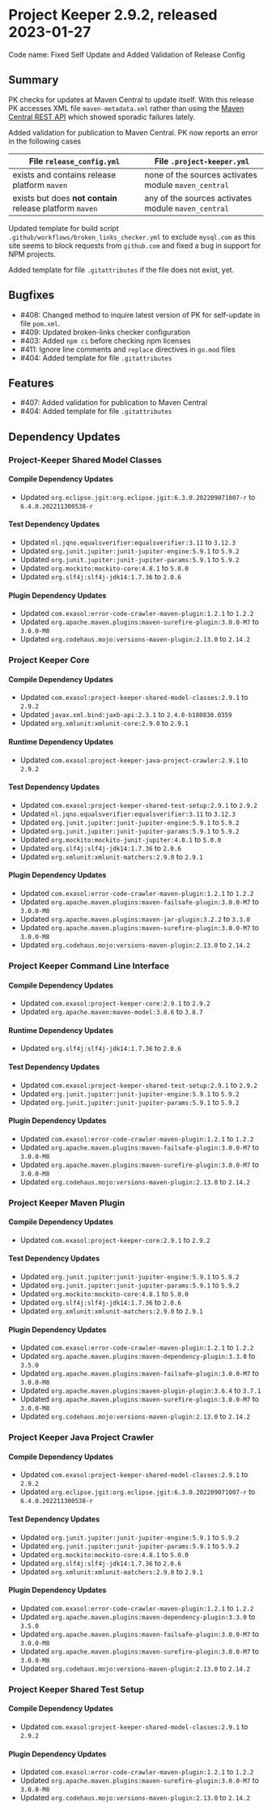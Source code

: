 # Project Keeper 2.9.2, released 2023-01-27

Code name: Fixed Self Update and Added Validation of Release Config

## Summary

PK checks for updates at Maven Central to update itself. With this release PK accesses XML file `maven-metadata.xml` rather than using the [Maven Central REST API](https://central.sonatype.org/search/rest-api-guide/) which showed sporadic failures lately.

Added validation for publication to Maven Central. PK now reports an error in the following cases

| File `release_config.yml`                                | File `.project-keeper.yml`                           |
|----------------------------------------------------------|------------------------------------------------------|
| exists and contains release platform `maven`             | none of the sources activates module `maven_central` |
| exists but does **not contain** release platform `maven` | any of the sources activates module `maven_central`  |

Updated template for build script `.github/workflows/broken_links_checker.yml` to exclude `mysql.com` as this site seems to block requests from `github.com` and fixed a bug in support for NPM projects.

Added template for file `.gitattributes` if the file does not exist, yet.

## Bugfixes

* #408: Changed method to inquire latest version of PK for self-update in file `pom.xml`.
* #409: Updated broken-links checker configuration
* #403: Added `npm ci` before checking npm licenses
* #411: Ignore line comments and `replace` directives in `go.mod` files
* #404: Added template for file `.gitattributes`

## Features

* #407: Added validation for publication to Maven Central
* #404: Added template for file `.gitattributes`

## Dependency Updates

### Project-Keeper Shared Model Classes

#### Compile Dependency Updates

* Updated `org.eclipse.jgit:org.eclipse.jgit:6.3.0.202209071007-r` to `6.4.0.202211300538-r`

#### Test Dependency Updates

* Updated `nl.jqno.equalsverifier:equalsverifier:3.11` to `3.12.3`
* Updated `org.junit.jupiter:junit-jupiter-engine:5.9.1` to `5.9.2`
* Updated `org.junit.jupiter:junit-jupiter-params:5.9.1` to `5.9.2`
* Updated `org.mockito:mockito-core:4.8.1` to `5.0.0`
* Updated `org.slf4j:slf4j-jdk14:1.7.36` to `2.0.6`

#### Plugin Dependency Updates

* Updated `com.exasol:error-code-crawler-maven-plugin:1.2.1` to `1.2.2`
* Updated `org.apache.maven.plugins:maven-surefire-plugin:3.0.0-M7` to `3.0.0-M8`
* Updated `org.codehaus.mojo:versions-maven-plugin:2.13.0` to `2.14.2`

### Project Keeper Core

#### Compile Dependency Updates

* Updated `com.exasol:project-keeper-shared-model-classes:2.9.1` to `2.9.2`
* Updated `javax.xml.bind:jaxb-api:2.3.1` to `2.4.0-b180830.0359`
* Updated `org.xmlunit:xmlunit-core:2.9.0` to `2.9.1`

#### Runtime Dependency Updates

* Updated `com.exasol:project-keeper-java-project-crawler:2.9.1` to `2.9.2`

#### Test Dependency Updates

* Updated `com.exasol:project-keeper-shared-test-setup:2.9.1` to `2.9.2`
* Updated `nl.jqno.equalsverifier:equalsverifier:3.11` to `3.12.3`
* Updated `org.junit.jupiter:junit-jupiter-engine:5.9.1` to `5.9.2`
* Updated `org.junit.jupiter:junit-jupiter-params:5.9.1` to `5.9.2`
* Updated `org.mockito:mockito-junit-jupiter:4.8.1` to `5.0.0`
* Updated `org.slf4j:slf4j-jdk14:1.7.36` to `2.0.6`
* Updated `org.xmlunit:xmlunit-matchers:2.9.0` to `2.9.1`

#### Plugin Dependency Updates

* Updated `com.exasol:error-code-crawler-maven-plugin:1.2.1` to `1.2.2`
* Updated `org.apache.maven.plugins:maven-failsafe-plugin:3.0.0-M7` to `3.0.0-M8`
* Updated `org.apache.maven.plugins:maven-jar-plugin:3.2.2` to `3.3.0`
* Updated `org.apache.maven.plugins:maven-surefire-plugin:3.0.0-M7` to `3.0.0-M8`
* Updated `org.codehaus.mojo:versions-maven-plugin:2.13.0` to `2.14.2`

### Project Keeper Command Line Interface

#### Compile Dependency Updates

* Updated `com.exasol:project-keeper-core:2.9.1` to `2.9.2`
* Updated `org.apache.maven:maven-model:3.8.6` to `3.8.7`

#### Runtime Dependency Updates

* Updated `org.slf4j:slf4j-jdk14:1.7.36` to `2.0.6`

#### Test Dependency Updates

* Updated `com.exasol:project-keeper-shared-test-setup:2.9.1` to `2.9.2`
* Updated `org.junit.jupiter:junit-jupiter-engine:5.9.1` to `5.9.2`
* Updated `org.junit.jupiter:junit-jupiter-params:5.9.1` to `5.9.2`

#### Plugin Dependency Updates

* Updated `com.exasol:error-code-crawler-maven-plugin:1.2.1` to `1.2.2`
* Updated `org.apache.maven.plugins:maven-failsafe-plugin:3.0.0-M7` to `3.0.0-M8`
* Updated `org.apache.maven.plugins:maven-surefire-plugin:3.0.0-M7` to `3.0.0-M8`
* Updated `org.codehaus.mojo:versions-maven-plugin:2.13.0` to `2.14.2`

### Project Keeper Maven Plugin

#### Compile Dependency Updates

* Updated `com.exasol:project-keeper-core:2.9.1` to `2.9.2`

#### Test Dependency Updates

* Updated `org.junit.jupiter:junit-jupiter-engine:5.9.1` to `5.9.2`
* Updated `org.junit.jupiter:junit-jupiter-params:5.9.1` to `5.9.2`
* Updated `org.mockito:mockito-core:4.8.1` to `5.0.0`
* Updated `org.slf4j:slf4j-jdk14:1.7.36` to `2.0.6`
* Updated `org.xmlunit:xmlunit-matchers:2.9.0` to `2.9.1`

#### Plugin Dependency Updates

* Updated `com.exasol:error-code-crawler-maven-plugin:1.2.1` to `1.2.2`
* Updated `org.apache.maven.plugins:maven-dependency-plugin:3.3.0` to `3.5.0`
* Updated `org.apache.maven.plugins:maven-failsafe-plugin:3.0.0-M7` to `3.0.0-M8`
* Updated `org.apache.maven.plugins:maven-plugin-plugin:3.6.4` to `3.7.1`
* Updated `org.apache.maven.plugins:maven-surefire-plugin:3.0.0-M7` to `3.0.0-M8`
* Updated `org.codehaus.mojo:versions-maven-plugin:2.13.0` to `2.14.2`

### Project Keeper Java Project Crawler

#### Compile Dependency Updates

* Updated `com.exasol:project-keeper-shared-model-classes:2.9.1` to `2.9.2`
* Updated `org.eclipse.jgit:org.eclipse.jgit:6.3.0.202209071007-r` to `6.4.0.202211300538-r`

#### Test Dependency Updates

* Updated `org.junit.jupiter:junit-jupiter-engine:5.9.1` to `5.9.2`
* Updated `org.junit.jupiter:junit-jupiter-params:5.9.1` to `5.9.2`
* Updated `org.mockito:mockito-core:4.8.1` to `5.0.0`
* Updated `org.slf4j:slf4j-jdk14:1.7.36` to `2.0.6`
* Updated `org.xmlunit:xmlunit-matchers:2.9.0` to `2.9.1`

#### Plugin Dependency Updates

* Updated `com.exasol:error-code-crawler-maven-plugin:1.2.1` to `1.2.2`
* Updated `org.apache.maven.plugins:maven-dependency-plugin:3.3.0` to `3.5.0`
* Updated `org.apache.maven.plugins:maven-failsafe-plugin:3.0.0-M7` to `3.0.0-M8`
* Updated `org.apache.maven.plugins:maven-surefire-plugin:3.0.0-M7` to `3.0.0-M8`
* Updated `org.codehaus.mojo:versions-maven-plugin:2.13.0` to `2.14.2`

### Project Keeper Shared Test Setup

#### Compile Dependency Updates

* Updated `com.exasol:project-keeper-shared-model-classes:2.9.1` to `2.9.2`

#### Plugin Dependency Updates

* Updated `com.exasol:error-code-crawler-maven-plugin:1.2.1` to `1.2.2`
* Updated `org.apache.maven.plugins:maven-surefire-plugin:3.0.0-M7` to `3.0.0-M8`
* Updated `org.codehaus.mojo:versions-maven-plugin:2.13.0` to `2.14.2`
